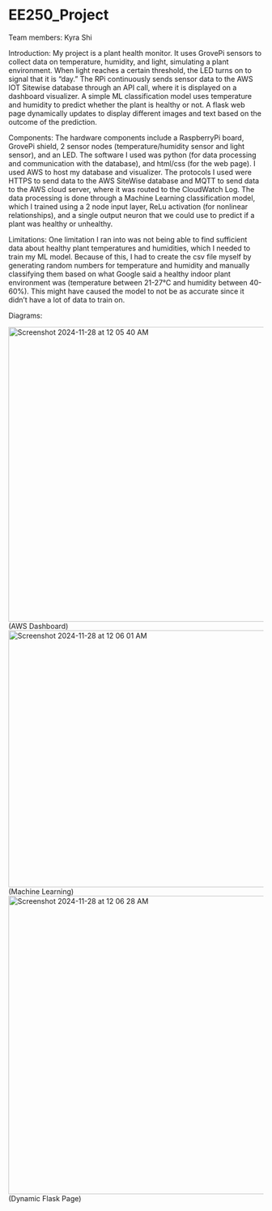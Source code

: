 # EE250_Project
Team members: Kyra Shi

Introduction: My project is a plant health monitor. It uses GrovePi sensors to collect data on temperature, humidity, and light, simulating a plant environment. When light reaches a certain threshold, the LED turns on to signal that it is “day.” The RPi continuously sends sensor data to the AWS IOT Sitewise database through an API call, where it is displayed on a dashboard visualizer. A simple ML classification model uses temperature and humidity to predict whether the plant is healthy or not. A flask web page dynamically updates to display different images and text based on the outcome of the prediction.

Components:
The hardware components include a RaspberryPi board, GrovePi shield, 2 sensor nodes (temperature/humidity sensor and light sensor), and an LED.
The software I used was python (for data processing and communication with the database), and html/css (for the web page). I used AWS to host my database and visualizer.
The protocols I used were HTTPS to send data to the AWS SiteWise database and MQTT to send data to the AWS cloud server, where it was routed to the CloudWatch Log.
The data processing is done through a Machine Learning classification model, which I trained using a 2 node input layer, ReLu activation (for nonlinear relationships), and a single output neuron that we could use to predict if a plant was healthy or unhealthy.
 
Limitations: 
One limitation I ran into was not being able to find sufficient data about healthy plant temperatures and humidities, which I needed to train my ML model. Because of this, I had to create the csv file myself by generating random numbers for temperature and humidity and manually classifying them based on what Google said a healthy indoor plant environment was (temperature between 21-27℃ and humidity between 40-60%). This might have caused the model to not be as accurate since it didn’t have a lot of data to train on.

Diagrams:

<img width="582" alt="Screenshot 2024-11-28 at 12 05 40 AM" src="https://github.com/user-attachments/assets/7aedd52a-cfd1-45b3-979f-d356de149130">
(AWS Dashboard) 

<img width="507" alt="Screenshot 2024-11-28 at 12 06 01 AM" src="https://github.com/user-attachments/assets/ab82c14f-082c-4e5f-bbdd-8d5f2eef563e">
(Machine Learning)

<img width="589" alt="Screenshot 2024-11-28 at 12 06 28 AM" src="https://github.com/user-attachments/assets/037487f5-d621-4221-9dd2-8c8f20e188e6">
(Dynamic Flask Page)
